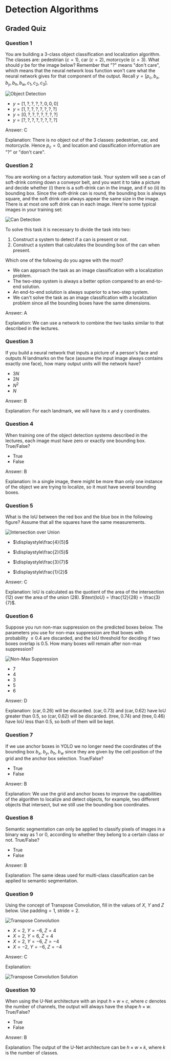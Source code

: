# Detection Algorithms

## Graded Quiz

### Question 1

You are building a 3-class object classification and localization algorithm. The classes are: pedestrian ($c=1$), car ($c=2$), motorcycle ($c=3$). What should $y$ be for the image below? Remember that "?" means "don't care", which means that the neural network loss function won't care what the neural network gives for that component of the output. Recall $y = [p_c, b_x, b_y, b_h, b_w, c_1, c_2, c_3]$.

![Object Detection](./images/q1-object-detection.png)

- $y = [1, ?, ?, ?, ?, 0, 0, 0]$
- $y = [1, ?, ?, ?, ?, ?, ?, ?]$
- $y = [0, ?, ?, ?, ?, ?, ?, ?]$
- $y = [?, ?, ?, ?, ?, ?, ?, ?]$

Answer: C

Explanation: There is no object out of the 3 classes: pedestrian, car, and motorcycle. Hence $p_c=0$, and location and classification information are "?" or "don't care".

### Question 2

You are working on a factory automation task. Your system will see a can of soft-drink coming down a conveyor belt, and you want it to take a picture and decide whether (i) there is a soft-drink can in the image, and if so (ii) its bounding box. Since the soft-drink can is round, the bounding box is always square, and the soft drink can always appear the same size in the image. There is at most one soft drink can in each image. Here're some typical images in your training set:

![Can Detection](./images/q1-can-detection.png)

To solve this task it is necessary to divide the task into two:

1. Construct a system to detect if a can is present or not.
2. Construct a system that calculates the bounding box of the can when present.

Which one of the following do you agree with the most?

- We can approach the task as an image classification with a localization problem.
- The two-step system is always a better option compared to an end-to-end solution.
- An end-to-end solution is always superior to a two-step system.
- We can't solve the task as an image classification with a localization problem since all the bounding boxes have the same dimensions.

Answer: A

Explanation: We can use a network to combine the two tasks similar to that described in the lectures.

### Question 3

If you build a neural network that inputs a picture of a person's face and outputs $N$ landmarks on the face (assume the input image always contains exactly one face), how many output units will the network have?

- $3N$
- $2N$
- $N^2$
- $N$

Answer: B

Explanation: For each landmark, we will have its x and y coordinates.

### Question 4

When training one of the object detection systems described in the lectures, each image must have zero or exactly one bounding box. True/False?

- True
- False

Answer: B

Explanation: In a single image, there might be more than only one instance of the object we are trying to localize, so it must have several bounding boxes.

### Question 5

What is the IoU between the red box and the blue box in the following figure? Assume that all the squares have the same measurements.

![Intersection over Union](./images/q1-iou.png)

- $\displaystyle\frac{4}{5}$

- $\displaystyle\frac{2}{5}$

- $\displaystyle\frac{3}{7}$

- $\displaystyle\frac{1}{2}$

Answer: C

Explanation: IoU is calculated as the quotient of the area of the intersection (12) over the area of the union (28). $\text{IoU} = \frac{12}{28} = \frac{3}{7}$.

### Question 6

Suppose you run non-max suppression on the predicted boxes below. The parameters you use for non-max suppression are that boxes with probability $\le 0.4$ are discarded, and the IoU threshold for deciding if two boxes overlap is $0.5$. How many boxes will remain after non-max suppression?

![Non-Max Suppression](./images/q1-non-max-suppression.png)

- $7$
- $4$
- $3$
- $5$
- $6$

Answer: D

Explanation: $(\text{car}, 0.26)$ will be discarded. $(\text{car}, 0.73)$ and $(\text{car}, 0.62)$ have IoU greater than $0.5$, so $(\text{car}, 0.62)$ will be discarded. $(\text{tree}, 0.74)$ and $(\text{tree}, 0.46)$ have IoU less than $0.5$, so both of them will be kept.

### Question 7

If we use anchor boxes in YOLO we no longer need the coordinates of the bounding box $b_x$, $b_y$, $b_h$, $b_w$ since they are given by the cell position of the grid and the anchor box selection. True/False?

- True
- False

Answer: B

Explanation: We use the grid and anchor boxes to improve the capabilities of the algorithm to localize and detect objects, for example, two different objects that intersect, but we still use the bounding box coordinates.

### Question 8

Semantic segmentation can only be applied to classify pixels of images in a binary way as 1 or 0, according to whether they belong to a certain class or not. True/False?

- True
- False

Answer: B

Explanation: The same ideas used for multi-class classification can be applied to semantic segmentation.

### Question 9

Using the concept of Transpose Convolution, fill in the values of $X$, $Y$ and $Z$ below. Use $\text{padding} = 1$, $\text{stride} = 2$.

![Transpose Convolution](./images/q1-transpose-convolution.png)

- $X= 2$, $Y=-6$, $Z= 4$
- $X= 2$, $Y= 6$, $Z= 4$
- $X= 2$, $Y=-6$, $Z=-4$
- $X=-2$, $Y=-6$, $Z=-4$

Answer: C

Explanation:

![Transpose Convolution Solution](./images/q1-transpose-convolution-sol.png)

### Question 10

When using the U-Net architecture with an input $h \times w \times c$, where $c$ denotes the number of channels, the output will always have the shape $h \times w$. True/False?

- True
- False

Answer: B

Explanation: The output of the U-Net architecture can be $h \times w \times k$, where $k$ is the number of classes.
